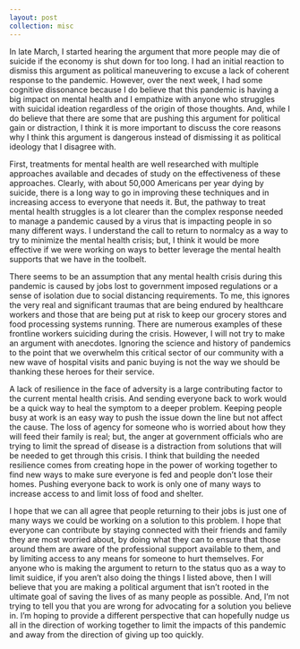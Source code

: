 ```yaml
---
layout: post
collection: misc
---
```


In late March, I started hearing the argument that more people may die of suicide if the economy is shut down for too long.  I had an initial reaction to dismiss this argument as political maneuvering to excuse a lack of coherent response to the pandemic.  However, over the next week, I had some cognitive dissonance because I do believe that this pandemic is having a big impact on mental health and I empathize with anyone who struggles with suicidal ideation regardless of the origin of those thoughts.  And, while I do believe that there are some that are pushing this argument for political gain or distraction, I think it is more important to discuss the core reasons why I think this argument is dangerous instead of dismissing it as political ideology that I disagree with.  
  
First, treatments for mental health are well researched with multiple approaches available and decades of study on the effectiveness of these approaches.  Clearly, with about 50,000 Americans per year dying by suicide, there is a long way to go in improving these techniques and in increasing access to everyone that needs it.  But, the pathway to treat mental health struggles is a lot clearer than the complex response needed to manage a pandemic caused by a virus that is impacting people in so many different ways.  I understand the call to return to normalcy as a way to try to minimize the mental health crisis; but, I think it would be more effective if we were working on ways to better leverage the mental health supports that we have in the toolbelt.  
  
There seems to be an assumption that any mental health crisis during this pandemic is caused by jobs lost to government imposed regulations or a sense of isolation due to social distancing requirements.  To me, this ignores the very real and significant traumas that are being endured by healthcare workers and those that are being put at risk to keep our grocery stores and food processing systems running.  There are numerous examples of these frontline workers suiciding during the crisis.  However, I will not try to make an argument with anecdotes.  Ignoring the science and history of pandemics to the point that we overwhelm this critical sector of our community with a new wave of hospital visits and panic buying is not the way we should be thanking these heroes for their service.  
  
A lack of resilience in the face of adversity is a large contributing factor to the current mental health crisis.  And sending everyone back to work would be a quick way to heal the symptom to a deeper problem.  Keeping people busy at work is an easy way to push the issue down the line but not affect the cause.  The loss of agency for someone who is worried about how they will feed their family is real; but, the anger at government officials who are trying to limit the spread of disease is a distraction from solutions that will be needed to get through this crisis.  I think that building the needed resilience comes from creating hope in the power of working together to find new ways to make sure everyone is fed and people don’t lose their homes.  Pushing everyone back to work is only one of many ways to increase access to and limit loss of food and shelter.  
  
I hope that we can all agree that people returning to their jobs is just one of many ways we could be working on a solution to this problem.  I hope that everyone can contribute by staying connected with their friends and family they are most worried about, by doing what they can to ensure that those around them are aware of the professional support available to them, and by limiting access to any means for someone to hurt themselves.  For anyone who is making the argument to return to the status quo as a way to limit suidice, if you aren’t also doing the things I listed above, then I will believe that you are making a political argument that isn’t rooted in the ultimate goal of saving the lives of as many people as possible.  And, I’m not trying to tell you that you are wrong for advocating for a solution you believe in.  I’m hoping to provide a different perspective that can hopefully nudge us all in the direction of working together to limit the impacts of this pandemic and away from the direction of giving up too quickly.  

  
 
